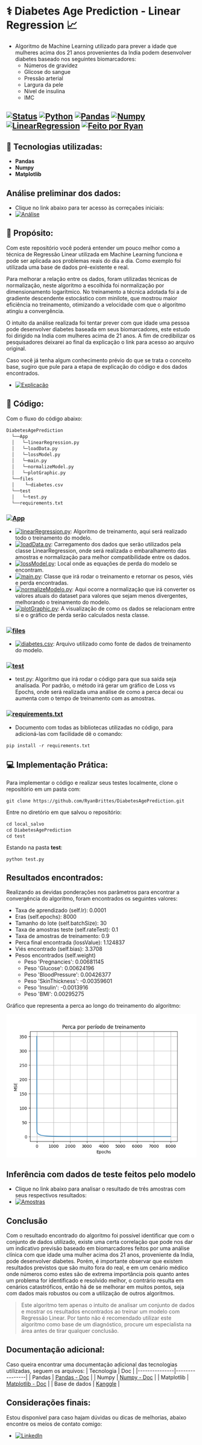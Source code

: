 # ⚕ Diabetes Age Prediction - Linear Regression :chart_with_upwards_trend:
- Algoritmo de Machine Learning utilizado para prever a idade que mulheres acima dos 21 anos provenientes da India podem desenvolver diabetes baseado nos seguintes biomarcadores:
  - Números de gravidez
  - Glicose do sangue
  - Pressão arterial
  - Largura da pele
  - Nível de insulina
  - IMC

[![Status](https://img.shields.io/badge/Status-Em%20Desenvolvimento-yellow)]()
[![Python](https://img.shields.io/badge/Python-3.13-blue?logo=python)]()
[![Pandas](https://img.shields.io/badge/Pandas-blue?logo=pandas)]()
[![Numpy](https://img.shields.io/badge/Numpy-lightgrey?logo=numpy)]()
[![LinearRegression](https://img.shields.io/badge/LinearRegression-purple)]()
[![Feito por Ryan](https://img.shields.io/badge/Feito%20por-Ryan%20Brittes-blue?logo=github)]()
---

## :beginner: Tecnologias utilizadas:
- **Pandas**
- **Numpy**
- **Matplotlib**

## Análise preliminar dos dados:
- Clique no link abaixo para ter acesso às correçaões iniciais:
- [![Análise](https://img.shields.io/badge/-Análise-orange)](./readme/graphics.md)

## :pencil: Propósito:
Com este repositório você poderá entender um pouco melhor como a técnica de Regressão Linear utilizada em Machine Learning funciona e pode ser aplicada aos problemas reais do dia a dia. Como exemplo foi utilizada uma base de dados pré-existente e real.

Para melhorar a relação entre os dados, foram utilizadas técnicas de normalização, neste algoritmo a escolhida foi normalização por dimensionamento logarítmico. No treinamento a técnica adotada foi a de gradiente descendente estocástico com minilote, que mostrou maior eficiência no treinamento, otimizando a velocidade com que o algoritmo atingiu a convergência.

O intuito da análise realizada foi tentar prever com que idade uma pessoa pode desenvolver diabetes baseada em seus biomarcadores, este estudo foi dirigido na India com mulheres acima de 21 anos. A fim de credibilizar os pesquisadores deixarei ao final da explicação o link para acesso ao arquivo original.

Caso você já tenha algum conhecimento prévio do que se trata o conceito base, sugiro que pule para a etapa de explicação do código e dos dados encontrados.

- [![Explicação](https://img.shields.io/badge/-Explicação-yellow)](./readme/explainLinearRegression.md)

## :rocket: Código:
Com o fluxo do código abaixo:
```
DiabetesAgePrediction
  └──App
  │   └─linearRegression.py
  │   └─loadData.py
  │   └─lossModel.py
  │   └─main.py
  │   └─normalizeModel.py
  │   └─plotGraphic.py
  └──files
  │    └─diabetes.csv
  └──test
  │   └─test.py
  └──requirements.txt
```
### [![App](https://img.shields.io/badge/-App-yellow)](./App)
- [![linearRegression.py](https://img.shields.io/badge/-linearRegression.py-darkgreen)](./App/linearRegression.py): Algoritmo de treinamento, aqui será realizado todo o treinamento do modelo.
- [![loadData.py](https://img.shields.io/badge/-loadData.py-darkgreen)](./App/loadData.py): Carregamento dos dados que serão utilizados pela classe LinearRegression, onde será realizada o embaralhamento das amostras e normalização para melhor compatibilidade entre os dados.
- [![lossModel.py](https://img.shields.io/badge/-lossModel.py-darkgreen)](./App/lossModel.py): Local onde as equações de perda do modelo se encontram.
- [![main.py](https://img.shields.io/badge/-main.py-darkgreen)](./App/main.py): Classe que irá rodar o treinamento e retornar os pesos, viés e perda encontradas.
- [![normalizeModelo.py](https://img.shields.io/badge/-normalizeModelo.py-darkgreen)](./App/normalizeModelo.py): Aqui ocorre a normalização que irá converter os valores atuais do dataset para valores que sejam menos divergentes, melhorando o treinamento do modelo.
- [![plotGraphic.py](https://img.shields.io/badge/-plotGraphic.py-darkgreen)](./App/plotGraphic.py): A visualização de como os dados se relacionam entre si e o gráfico de perda serão calculados nesta classe.
### [![files](https://img.shields.io/badge/-files-yellow)](./files)
- [![diabetes.csv](https://img.shields.io/badge/-diabetes.csv-darkgreen)](./files/diabetes.csv): Arquivo utilizado como fonte de dados de treinamento do modelo.
### [![test](https://img.shields.io/badge/-test-yellow)](./test)
- test.py: Algoritmo que irá rodar o código para que sua saída seja analisada. Por padrão, o método irá gerar um gráfico de Loss vs Epochs, onde será realizada uma análise de como a perca decai ou aumenta com o tempo de treinamento com as amostras.
### [![requirements.txt](https://img.shields.io/badge/-requirements.txt-yellow)](./requirements.txt)
- Documento com todas as bibliotecas utilizadas no código, para adicioná-las com facilidade dê o comando:
```
pip install -r requirements.txt
```
## :computer: Implementação Prática:
Para implementar o código e realizar seus testes localmente, clone o repositório em um pasta com:
```
git clone https://github.com/RyanBrittes/DiabetesAgePrediction.git
```
Entre no diretório em que salvou o repositório:
```
cd local_salvo
cd DiabetesAgePrediction
cd test
```
Estando na pasta **test**:
```
python test.py
```

## Resultados encontrados:
Realizando as devidas ponderações nos parâmetros para encontrar a convergência do algoritmo, foram encontrados os seguintes valores:
- Taxa de aprendizado (self.lr): 0.0001
- Eras (self.epochs): 8000
- Tamanho do lote (self.batchSize): 30
- Taxa de amostras teste (self.rateTest): 0.1
- Taxa de amostras de treinamento: 0.9
- Perca final encontrada (lossValue): 1.124837
- Viés encontrado (self.bias): 3.3708
- Pesos encontrados (self.weight)
  - Peso 'Pregnancies': 0.00681145
  - Peso 'Glucose': 0.00624196
  - Peso 'BloodPressure': 0.00426377
  - Peso 'SkinThickness': -0.00359601
  - Peso 'Insulin': -0.0013916
  - Peso 'BMI': 0.00295275
 
Gráfico que representa a perca ao longo do treinamento do algoritmo:

![Img](graphics/LossPerEpochs.png)

## Inferência com dados de teste feitos pelo modelo
- Clique no link abaixo para analisar o resultado de três amostras com seus respectivos resultados:
- [![Amostras](https://img.shields.io/badge/-Amostras-blue)](./readme/sample.md)

## Conclusão
Com o resultado encontrado do algoritmo foi possível identificar que com o conjunto de dados utilizado, existe uma certa correlação que pode nos dar um indicativo previsão baseado em biomarcadores feitos por uma análise clínica com que idade uma mulher acima dos 21 anos, proveniente da India, pode desenvolver diabetes. Porém, é importante observar que existem resultados previstos que são muito fora do real, e em um cenário médico onde números como estes são de extrema importância pois quanto antes um problema for identificado e resolvido melhor, o contrário resulta em cenários catastróficos, então há de se melhorar em muitos pontos, seja com dados mais robustos ou com a utilização de outros algoritmos.

> Este algoritmo tem apenas o intuito de analisar um conjunto de dados e mostrar os resultados encontrados ao treinar um modelo com Regressão Linear. Por tanto não é recomendado utilizar este algoritmo como base de um diagnóstico, procure um especialista na área antes de tirar qualquer conclusão.

## Documentação adicional:
Caso queira encontrar uma documentação adicional das tecnologias utilizadas, seguem os arquivos:
| Tecnologia | Doc   |
|---------------|----------------|
| Pandas   | [Pandas - Doc](https://pandas.pydata.org/docs/)   |
| Numpy | [Numpy - Doc](https://numpy.org/doc/stable/)    |
| Matplotlib | [Matplotlib - Doc](https://matplotlib.org/stable/users/index) |
| Base de dados  |  [Kanggle](https://www.kaggle.com/datasets/uciml/pima-indians-diabetes-database)  |

## Considerações finais:
Estou disponível para caso hajam dúvidas ou dicas de melhorias, abaixo encontre os meios de contato comigo:
- [![LinkedIn](https://img.shields.io/badge/-LinkedIn-blue?style=flat&logo=linkedin&logoColor=white)](https://www.linkedin.com/in/ryanbrittes/)
